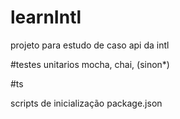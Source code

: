 # learnIntl
projeto para estudo de caso api da intl

#testes unitarios
mocha, chai, (sinon*)

#ts

scripts de inicialização package.json
